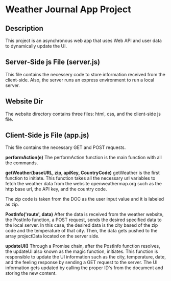 # Weather Journal App Project

## Description
This project is an asynchronous web app that uses Web API and user data to dynamically update the UI. 

## Server-Side js File (server.js)
This file contains the necessery code to store information received from the client-side. Also, the server runs an express environment to run a local server.

## Website Dir
The website directory contains three files: html, css, and the client-side js file.

## Client-Side js File (app.js)
This file contains the necessary GET and POST requests. 

**performAction(e)**
The performAction function is the main function with all the commands. 

**getWeather(baseURL, zip, apiKey, CountryCode)**
getWeather is the first function to initiate. This function takes all the necessary url variables to fetch the weather data from the website openweathermap.org such as the http base url, the API key, and the country code. 

The zip code is taken from the DOC as the user input value and it is labeled as zip.

**PostInfo('route', data)**
After the data is received from the weather website, the PostInfo function, a POST request,
sends the desired specified data to the local server. In this case, the desired data is the city based of the zip code and the temperature of that city. Then, the data gets pushed to the array projectData located on the server side.

**updateUI()**
Through a Promise chain, after the PostInfo function resolves, the updateUI also known as the magic function, initiates. This function is responsible to update the UI information such as the city, temperature, date, and the feeling response by sending a GET request to the server. The UI information gets updated by calling the proper ID's from the document and storing the new content.





